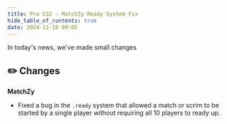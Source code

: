 ```yaml
---
title: Pro CS2 - MatchZy Ready System Fix
hide_table_of_contents: true
date: 2024-11-18 09:05
---
```


In today's news, we've made small changes<br/>

## ✏️  Changes
**MatchZy**
- Fixed a bug in the `.ready` system that allowed a match or scrim to be started by a single player without requiring all 10 players to ready up.
